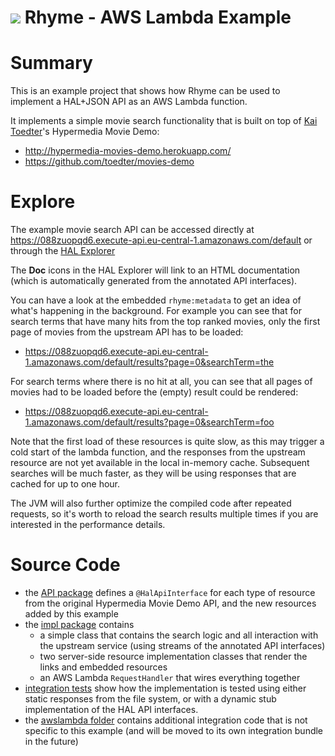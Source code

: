 <img src="https://wcm.io/images/favicon-16@2x.png"/> Rhyme - AWS Lambda Example
======

# Summary

This is an example project that shows how Rhyme can be used to implement a HAL+JSON API as an AWS Lambda function.

It implements a simple movie search functionality that is built on top of [Kai Toedter](https://github.com/toedter)'s Hypermedia Movie Demo:
* http://hypermedia-movies-demo.herokuapp.com/
* https://github.com/toedter/movies-demo

#  Explore

The example movie search API can be accessed directly at https://088zuopqd6.execute-api.eu-central-1.amazonaws.com/default or through the [HAL Explorer](https://toedter.github.io/hal-explorer/release/hal-explorer/#theme=Cosmo&uri=https://088zuopqd6.execute-api.eu-central-1.amazonaws.com/default)

The **Doc** icons in the HAL Explorer will link to an HTML documentation (which is automatically generated from the annotated API interfaces).

You can have a look at the embedded `rhyme:metadata` to get an idea of what's happening in the background. For example you can see that for search terms that have many hits from the top ranked movies, only the first page of movies from the upstream API has to be loaded:
* https://088zuopqd6.execute-api.eu-central-1.amazonaws.com/default/results?page=0&searchTerm=the

For search terms where there is no hit at all, you can see that all pages of movies had to be loaded before the (empty) result could be rendered:
* https://088zuopqd6.execute-api.eu-central-1.amazonaws.com/default/results?page=0&searchTerm=foo

Note that the first load of these resources is quite slow, as this may trigger a cold start of the lambda function, and the responses from the upstream resource are not yet available in the local in-memory cache. Subsequent searches will be much faster, as they will be using responses that are cached for up to one hour. 

The JVM will also further optimize the compiled code after repeated requests, so it's worth to reload the search results multiple times if you are interested in the performance details.


# Source Code

* the [API package](src/main/java/io/wcm/caravan/rhyme/examples/movies/api) defines a `@HalApiInterface` for each type of resource from the original Hypermedia Movie Demo API, and the new resources added by this example
* the [impl package](src/main/java/io/wcm/caravan/rhyme/examples/movies/impl) contains
  * a simple class that contains the search logic and all interaction with the upstream service (using streams of the annotated API interfaces)
  * two server-side resource implementation classes that render the links and embedded resources
  * an AWS Lambda `RequestHandler` that wires everything together
* [integration tests](src/test/java/io/wcm/caravan/rhyme/examples/movies/impl) show how the implementation is tested using either static responses from the file system, or with a dynamic stub implementation of the HAL API interfaces.
* the [awslambda folder](src/main/java/io/wcm/caravan/rhyme/awslambda) contains additional integration code that is not specific to this example (and will be moved to its own integration bundle in the future)
